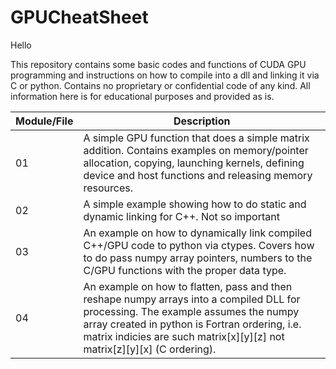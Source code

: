 # GPUCheatSheet

Hello

This repository contains some basic codes and functions of CUDA GPU programming and instructions on how to compile into a dll and linking it via C or python.
Contains no proprietary or confidential code of any kind.  All information here is for educational purposes and provided as is.

Module/File             | Description
------------            | -------------
01          | A simple GPU function that does a simple matrix addition.  Contains examples on memory/pointer allocation, copying, launching kernels, defining device and host functions and releasing memory resources.
02 | A simple example showing how to do static and dynamic linking for C++.  Not so important
03 | An example on how to dynamically link compiled C++/GPU code to python via ctypes.  Covers how to do pass numpy array pointers, numbers to the C/GPU functions with the proper data type.
04 | An example on how to flatten, pass and then reshape numpy arrays into a compiled DLL for processing.  The example assumes the numpy array created in python is Fortran ordering, i.e. matrix indicies are such matrix[x][y][z] not matrix[z][y][x] (C ordering).